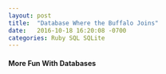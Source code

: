 ```yaml
---
layout: post
title:  "Database Where the Buffalo Joins"
date:   2016-10-18 16:20:08 -0700
categories: Ruby SQL SQLite
---
```


#### More Fun With Databases
